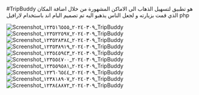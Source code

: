 #TripBuddy
 هو تطبيق لتسهيل الذهاب الى الاماكن المشهورة من خلال اضافة المكان الذي قمت بزيارته و لجعل الناس يذهبو اليه
 تم تصميم البام اند باستخدام لارافيل php
 


![Screenshot_٢٠٢٤٠٣٠٩_١٢٣٥١٦٥٥٥_TripBuddy](https://github.com/alasaleh10/my_placess/assets/121885161/e56adb7b-9014-45ad-9163-550b7e03cdf0)
![Screenshot_٢٠٢٤٠٣٠٩_١٢٣٥٢٢٥٩٧_TripBuddy](https://github.com/alasaleh10/my_placess/assets/121885161/407f8bb5-d641-440c-9cb0-72f4b8b1fcfc)
![Screenshot_٢٠٢٤٠٣٠٩_١٢٣٥٢٨٣٨٤_TripBuddy](https://github.com/alasaleh10/my_placess/assets/121885161/8dc1eb5f-f7c7-4b78-a9fc-20cb5c5f9624)
![Screenshot_٢٠٢٤٠٣٠٩_١٢٣٥٣٨٩١٩_TripBuddy](https://github.com/alasaleh10/my_placess/assets/121885161/d3ae3a28-4817-4cca-8dd9-a55f8b4a6171)
![Screenshot_٢٠٢٤٠٣٠٩_١٢٣٥٤٥٩٤٣_TripBuddy](https://github.com/alasaleh10/my_placess/assets/121885161/d07cc3fa-294a-4c89-8ece-b9805bc8b366)
![Screenshot_٢٠٢٤٠٣٠٩_١٢٣٥٥٤٧٠٠_TripBuddy](https://github.com/alasaleh10/my_placess/assets/121885161/b54efcd6-7f0c-4d83-a5fa-8dffb3145e7e)
![Screenshot_٢٠٢٤٠٣٠٩_١٢٣٥٥٩٥٨١_TripBuddy](https://github.com/alasaleh10/my_placess/assets/121885161/0028e80b-5c5d-42d4-9999-0f7066c758f2)
![Screenshot_٢٠٢٤٠٣٠٩_١٢٣٦٠٦٥٤٤_TripBuddy](https://github.com/alasaleh10/my_placess/assets/121885161/4bc3825c-b370-409c-85cf-5301f4f09497)
![Screenshot_٢٠٢٤٠٣٠٩_١٢٣٨١٨٩٠٧_TripBuddy](https://github.com/alasaleh10/my_placess/assets/121885161/853115da-824d-4d9f-9bd6-099a93457a77)
![Screenshot_٢٠٢٤٠٣٠٩_١٢٣٨٤٨٨٧٢_TripBuddy](https://github.com/alasaleh10/my_placess/assets/121885161/7edfa382-5550-4b67-ab67-35ae549481da)
